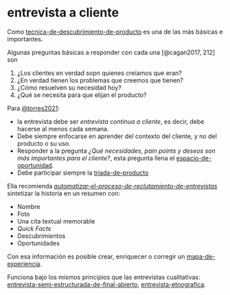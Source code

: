 # entrevista a cliente

Como [tecnica-de-descubrimiento-de-producto](tecnica-de-descubrimiento-de-producto.md) es una de las más básicas e importantes.

Algunas preguntas básicas a responder con cada una [@cagan2017, 212] son

1. ¿Los clientes en verdad sopn quienes creíamos que eran?
1. ¿En verdad tienen los problemas que creemos que tienen?
1. ¿Cómo resuelven su necesidad hoy?
1. ¿Qué se necesita para que elijan el producto?

Para [@torres2021](@torres2021.md):

* la entrevista debe ser *entrevista continua a cliente*, es decir, debe hacerse al menos cada semana.
* Debe siempre enfocarse en aprender del contexto del cliente, y no del producto o su uso.
* Responder a la pregunta *¿Qué necesidades, pain points y deseos son más importantes para el cliente?*, esta pregunta llena el [espacio-de-oportunidad](espacio-de-oportunidad.md).
* Debe participar siempre la [triada-de-producto](triada-de-producto.md)

Ella recomienda *[automatizar-el-proceso-de-reclutamiento-de-entrevistas](automatizar-el-proceso-de-reclutamiento-de-entrevistas.md)* sintetizar la historia en un resumen con:

* Nombre
* Foto
* Una cita textual memorable
* *Quick Facts*
* Descubrimientos
* Oportunidades

Con esa información es posible crear, enriquecer o corregir un [mapa-de-experiencia](mapa-de-experiencia.md).

Funciona bajo los mismos principios que las entrevistas cualitativas: [entrevista-semi-estructurada-de-final-abierto](entrevista-semi-estructurada-de-final-abierto.md), [entrevista-etnografica](entrevista-etnografica.md).
